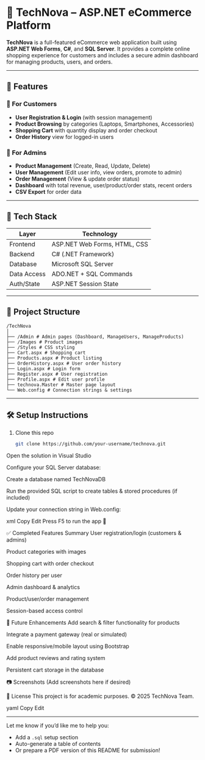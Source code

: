 # 🛒 TechNova – ASP.NET eCommerce Platform

**TechNova** is a full-featured eCommerce web application built using **ASP.NET Web Forms**, **C#**, and **SQL Server**. It provides a complete online shopping experience for customers and includes a secure admin dashboard for managing products, users, and orders.

---

## 🚀 Features

### 👤 For Customers
- **User Registration & Login** (with session management)
- **Product Browsing** by categories (Laptops, Smartphones, Accessories)
- **Shopping Cart** with quantity display and order checkout
- **Order History** view for logged-in users

### 🔧 For Admins
- **Product Management** (Create, Read, Update, Delete)
- **User Management** (Edit user info, view orders, promote to admin)
- **Order Management** (View & update order status)
- **Dashboard** with total revenue, user/product/order stats, recent orders
- **CSV Export** for order data

---

## 🧰 Tech Stack

| Layer       | Technology            |
|-------------|------------------------|
| Frontend    | ASP.NET Web Forms, HTML, CSS |
| Backend     | C# (.NET Framework)    |
| Database    | Microsoft SQL Server   |
| Data Access | ADO.NET + SQL Commands |
| Auth/State  | ASP.NET Session State  |

---

## 📂 Project Structure

```
/TechNova
│
├── /Admin # Admin pages (Dashboard, ManageUsers, ManageProducts)
├── /Images # Product images
├── /Styles # CSS styling
├── Cart.aspx # Shopping cart
├── Products.aspx # Product listing
├── OrderHistory.aspx # User order history
├── Login.aspx # Login form
├── Register.aspx # User registration
├── Profile.aspx # Edit user profile
├── technova.Master # Master page layout
└── Web.config # Connection strings & settings
```

---

## 🛠 Setup Instructions

1. Clone this repo  
   ```bash
   git clone https://github.com/your-username/technova.git
Open the solution in Visual Studio

Configure your SQL Server database:

Create a database named TechNovaDB

Run the provided SQL script to create tables & stored procedures (if included)

Update your connection string in Web.config:

xml
Copy
Edit
<connectionStrings>
  <add name="TechNovaDB" connectionString="Data Source=.;Initial Catalog=TechNovaDB;Integrated Security=True" providerName="System.Data.SqlClient" />
</connectionStrings>
Press F5 to run the app 🚀

✅ Completed Features Summary
 User registration/login (customers & admins)

 Product categories with images

 Shopping cart with order checkout

 Order history per user

 Admin dashboard & analytics

 Product/user/order management

 Session-based access control

📌 Future Enhancements
Add search & filter functionality for products

Integrate a payment gateway (real or simulated)

Enable responsive/mobile layout using Bootstrap

Add product reviews and rating system

Persistent cart storage in the database

📷 Screenshots
(Add screenshots here if desired)

📄 License
This project is for academic purposes. © 2025 TechNova Team.

yaml
Copy
Edit

---

Let me know if you’d like me to help you:
- Add a `.sql` setup section  
- Auto-generate a table of contents  
- Or prepare a PDF version of this README for submission!
